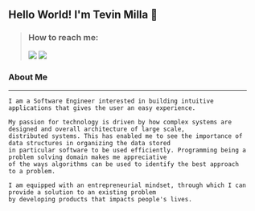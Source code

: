 <div style="margin-right: 30px;">
  
## Hello World!  I'm Tevin Milla 👋

> ###  How to reach me: 
>   <a href="mailto:millatevin@gmail.com"><img src="https://img.shields.io/badge/Gmail-white?style=for-the-badge&logo=gmail&logoColor=#4285F4" /></a> <a href="https://www.linkedin.com/in/tevin-milla-597307145"><img src="https://img.shields.io/badge/LinkedIn-0077B5?style=for-the-badge&logo=linkedin&logoColor=white" /></a>
  
### About Me
  <hr>
 
```
I am a Software Engineer interested in building intuitive applications that gives the user an easy experience.

My passion for technology is driven by how complex systems are designed and overall architecture of large scale,
distributed systems. This has enabled me to see the importance of data structures in organizing the data stored 
in particular software to be used efficiently. Programming being a problem solving domain makes me appreciative 
of the ways algorithms can be used to identify the best approach to a problem.
  
I am equipped with an entrepreneurial mindset, through which I can provide a solution to an existing problem 
by developing products that impacts people's lives.
```

</div>
<!--
**MrazTevin/MrazTevin** is a ✨ _special_ ✨ repository because its `README.md` (this file) appears on your GitHub profile.

Here are some ideas to get you started:

- 🔭 I’m currently working on ...
- 🌱 I’m currently learning ...
- 👯 I’m looking to collaborate on ...
- 🤔 I’m looking for help with ...
- 💬 Ask me about ...
- 📫 How to reach me: <a href="mailto:millatevin@gmail.com">millatevin@gmail.com</a>
- 😄 Pronouns: ...
- ⚡ Fun fact: ...
-->
